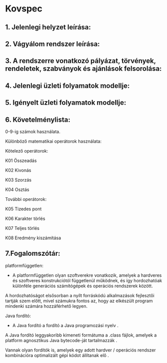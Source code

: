 # Kovspec

## 1. Jelenlegi helyzet leírása:

## 2. Vágyálom rendszer leírása: 

## 3. A rendszerre vonatkozó pályázat, törvények, rendeletek, szabványok és ajánlások felsorolása:

## 4. Jelenlegi üzleti folyamatok modellje:

## 5. Igényelt üzleti folyamatok modellje:

## 6. Követelménylista:

0-9-ig számok használata.

Különböző matematikai operátorok használata:

Kötelező operátorok:

K01 Összeadás

K02 Kivonás

K03 Szorzás

K04 Osztás

További operátorok:

K05 Tizedes pont

K06 Karakter törlés

K07 Teljes törlés

K08 Eredmény kiszámítása

## 7.Fogalomszótár:

platformfüggetlen:

 - A platformfüggetlen olyan szoftverekre vonatkozik, amelyek a hardveres és szoftveres konstrukciótól függetlenül működnek, és így hordozhatóak különféle generációs számítógépek és operációs rendszerek között.

 A hordozhatóságot elsősorban a nyílt forráskódú alkalmazások fejlesztői tartják szem előtt, mivel számukra fontos az, hogy az elkészült program mindenki számára hozzáférhető legyen.

Java fordító:

  - A Java fordító a fordító a Java programozási nyelv . 

A Java fordító leggyakoribb kimeneti formátuma a .class fájlok, amelyek a platform agnosztikus Java bytecode-ját tartalmazzák . 

Vannak olyan fordítók is, amelyek egy adott hardver / operációs rendszer kombinációra optimalizált gépi kódot állítanak elő .